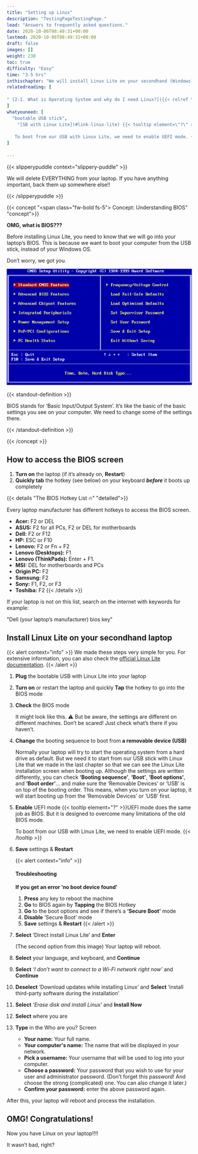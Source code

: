 ```yaml
---
title: "Setting up Linux"
description: "TestingPageTestingPage."
lead: "Answers to frequently asked questions."
date: 2020-10-06T08:49:31+00:00
lastmod: 2020-10-06T08:49:31+00:00
draft: false
images: []
weight: 230
toc: true
difficulty: "Easy"
time: "3-5 hrs"
inthischapter: "We will install Linux Lite on your secondhand (Windows) laptop."
relatedreading: [

" [2-1. What is Operating System and why do I need Linux?]({{< relref \"1-1\" >}}) ",
]
whatyouneed: [
  "bootable USB stick",
    "[SB with Linux Lite](#link-linux-lite) {{< tooltip element=\"?\" >}}UEFI mode does the same job as BIOS. But it is designed to overcome many limitations of the old BIOS mode.

   To boot from our USB with Linux Lite, we need to enable UEFI mode. {{< /tooltip >}}",
]

---
```


{{< slipperypuddle context="slippery-puddle" >}}

We will delete EVERYTHING from your laptop. If you have anything important, back them up somewhere else!!

{{< /slipperypuddle >}}

{{< concept  "<span class=\"fw-bold fs-5\"> Concept: Understanding BIOS</span>"  "concept">}}

**OMG, what is BIOS???**

Before installing Linux Lite, you need to know that we will go into your laptop’s BIOS. This is because we want to boot your computer from the USB stick, instead of your Windows OS.

Don’t worry, we got you.

<!-- ![Green Sea Turtle Hatchliby Hannah Le Leu](bios.png "A green sea turtle hatchling cautiously surfaces for air, to a sky full of hungry birds.") -->

<!-- {{< images-path "bios.png" >}} -->

<img src="images/bios.png" class="lazyloaded blur-up img-fluid ls-is-cached">

<!-- <div class="standout-definition">BIOS stands for ‘Basic Input/Output System’. It’s like the basic of the basic settings you see on your computer. We need to change some of the settings there.</div> -->

{{< standout-definition >}}

BIOS stands for ‘Basic Input/Output System’. It’s like the basic of the basic settings you see on your computer. We need to change some of the settings there.

{{< /standout-definition >}}

{{< /concept >}}

<!-- ![Green Sea Turtle Hatchliby Hannah Le Leu](images/bios.png "A green sea turtle hatchling cautiously surfaces for air, to a sky full of hungry birds.") -->

## How to access the BIOS screen

1. **Turn on** the laptop (if it’s already on, **Restart**)
2. **Quickly tab** the hotkey (see below) on your keyboard **_before_** it boots up completely

{{< details "The BIOS Hotkey List 🔥" "detailed">}}

Every laptop manufacturer has different hotkeys to access the BIOS screen.

- **Acer:** F2 or DEL
- **ASUS:** F2 for all PCs, F2 or DEL for motherboards
- **Dell:** F2 or F12
- **HP:** ESC or F10
- **Lenovo:** F2 or Fn + F2
- **Lenovo (Desktops):** F1
- **Lenovo (ThinkPads):** Enter + F1.
- **MSI:** DEL for motherboards and PCs
- **Origin PC:** F2
- **Samsung:** F2
- **Sony:** F1, F2, or F3
- **Toshiba:** F2
  {{< /details >}}

If your laptop is not on this list, search on the internet with keywords for example:

"Dell (your laptop’s manufacturer) bios key"

## Install Linux Lite on your secondhand laptop

{{< alert context="info" >}}
We made these steps very simple for you. For extensive information, you can also check the [official Linux Lite documentation](https://www.linuxliteos.com/manual/install.html).
{{< /alert >}}

1. <span class="lg-font">**Plug** the bootable USB with Linux Lite into your laptop</span>

2. <span class="lg-font">**Turn on** or restart the laptop and quickly **Tap** the hotkey to go into the BIOS mode</span>

3. <span class="lg-font">**Check** the BIOS mode</span>

   It might look like this. ⚠️ But be aware, the settings are different on different machines.
   Don’t be scared! Just check what’s there if you haven’t.

4. <span class="lg-font">**Change** the booting sequence to boot from **a removable device (USB)**</span>

   Normally your laptop will try to start the operating system from a hard drive as default. But we need it to start from our USB stick with Linux Lite that we made in the last chapter so that we can see the Linux Lite installation screen when booting up.
   Although the settings are written differently, you can check **‘Booting sequence’**, **‘Boot’**, **‘Boot options’**, and **‘Boot order’**… and make sure the ‘Removable Devices’ or ‘USB’ is on top of the booting order.
   This means, when you turn on your laptop, it will start booting up from the ‘Removable Devices’ or ‘USB’ first.

5. <span class="lg-font">**Enable** UEFI mode {{< tooltip element="?" >}}UEFI mode does the same job as BIOS. But it is designed to overcome many limitations of the old BIOS mode.

   To boot from our USB with Linux Lite, we need to enable UEFI mode. {{< /tooltip >}} </span>

6. <span class="lg-font">**Save** settings & **Restart**</span>

   {{< alert context="info"  >}}

   #### Troubleshooting

   **If you get an error ‘no boot device found’**

   1. **Press** any key to reboot the machine
   2. **Go** to BIOS again by **Tapping** the BIOS Hotkey
   3. **Go** to the boot options and see if there’s a **‘Secure Boot’** mode
   4. **Disable** ‘Secure Boot’ mode
   5. **Save** settings & **Restart**
      {{< /alert >}}

7. <span class="lg-font">**Select** ‘Direct install Linux Lite’ and **Enter**</span>

   (The second option from this image)
   Your laptop will reboot.

8. <span class="lg-font">**Select** your language, and keyboard, and **Continue**</span>

9. <span class="lg-font">**Select** _‘I don’t want to connect to a Wi-Fi network right now’_ and **Continue**</span>
10. <span class="lg-font">**Deselect** ‘Download updates while installing Linux’ and **Select** ‘install third-party software during the installation’</span>
11. <span class="lg-font">**Select** _'Erase disk and install Linux’_ and **Install Now**</span>

12. <span class="lg-font">**Select** where you are</span>

13. <span class="lg-font">**Type** in the Who are you? Screen</span>

    - **Your name:** Your full name.
    - **Your computer's name:** The name that will be displayed in your network.
    - **Pick a username:** Your username that will be used to log into your computer.
    - **Choose a password:** Your password that you wish to use for your user and administrator password. (Don’t forget this password! And choose the strong (complicated) one. You can also change it later.)
    - **Confirm your password:** enter the above password again.

After this, your laptop will reboot and process the installation.

## OMG! Congratulations!

Now you have Linux on your laptop!!!!

It wasn’t bad, right?
